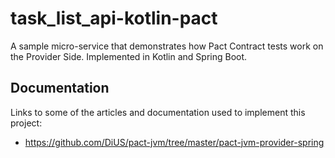 # task_list_api-kotlin-pact

A sample micro-service that demonstrates how Pact Contract tests work on the Provider Side. Implemented in Kotlin and Spring Boot.



## Documentation
Links to some of the articles and documentation used to implement this project:

- https://github.com/DiUS/pact-jvm/tree/master/pact-jvm-provider-spring

